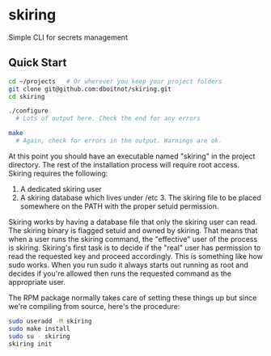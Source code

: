 # skiring
Simple CLI for secrets management

## Quick Start

``` bash
cd ~/projects   # Or wherever you keep your project folders
git clone git@github.com:dboitnot/skiring.git
cd skiring

./configure
  # Lots of output here. Check the end for any errors

make
  # Again, check for errors in the output. Warnings are ok.
```

At this point you should have an executable named "skiring" in the project directory. The rest of the installation process will require root access. Skiring requires the following:

1. A dedicated skiring user
2. A skiring database which lives under /etc 3. The skiring file to be placed somewhere on the PATH with the proper
   setuid permission.

Skiring works by having a database file that only the skiring user can read. The skiring binary is flagged setuid and owned by skiring. That means that when a user runs the skiring command, the "effective" user of the process is skiring. Skiring's first task is to decide if the "real"
user has permission to read the requested key and proceed accordingly.
This is something like how sudo works. When you run sudo it always starts out running as root and decides if you're allowed then runs the requested command as the appropriate user.

The RPM package normally takes care of setting these things up but since we're compiling from source, here's the procedure:

```bash
sudo useradd -M skiring
sudo make install
sudo su - skiring
skiring init
```
